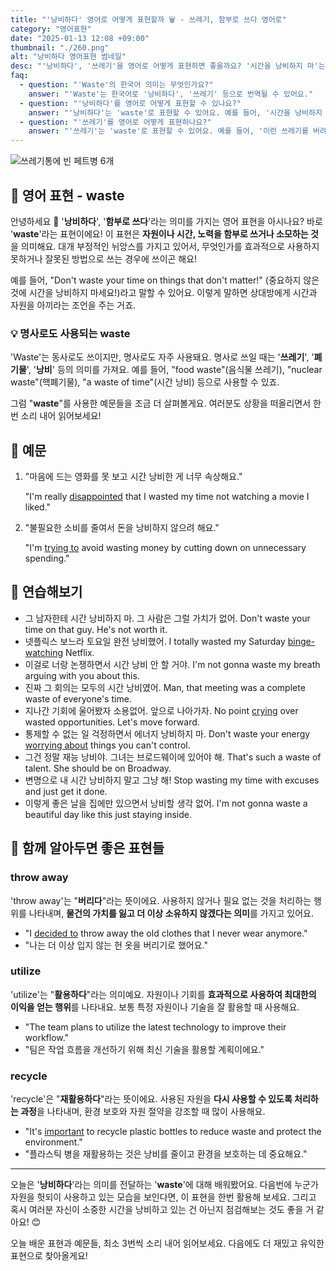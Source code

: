 ```yaml
---
title: "'낭비하다' 영어로 어떻게 표현할까 🗑️ - 쓰레기, 함부로 쓰다 영어로"
category: "영어표현"
date: "2025-01-13 12:08 +09:00"
thumbnail: "./260.png"
alt: "낭비하다 영어표현 썸네일"
desc: "'낭비하다', '쓰레기'을 영어로 어떻게 표현하면 좋을까요? '시간을 낭비하지 마'는 어떤 표현일까요? '이런 쓰레기를 버려야 해'는 어떻게 말할 수 있을까요? '이 폐기물은 재활용할 수 있어'를 영어로 표현하는 법을 배워봅시다. 다양한 예문을 통해서 연습하고 본인의 표현으로 만들어 보세요."
faq:
  - question: "'Waste'의 한국어 의미는 무엇인가요?"
    answer: "'Waste'는 한국어로 '낭비하다', '쓰레기' 등으로 번역될 수 있어요."
  - question: "'낭비하다'를 영어로 어떻게 표현할 수 있나요?"
    answer: "'낭비하다'는 'waste'로 표현할 수 있어요. 예를 들어, '시간을 낭비하지 마'는 'Don't waste your time'으로 말할 수 있어요."
  - question: "'쓰레기'를 영어로 어떻게 표현하나요?"
    answer: "'쓰레기'는 'waste'로 표현할 수 있어요. 예를 들어, '이런 쓰레기를 버려야 해'는 'We need to throw away this waste'로 말할 수 있어요."
---
```


![쓰레기통에 빈 페트병 6개](./260-1.jpg)

## 🌟 영어 표현 - waste

안녕하세요 👋 '**낭비하다**', '**함부로 쓰다**'라는 의미를 가지는 영어 표현을 아시나요? 바로 '**waste**'라는 표현이에요! 이 표현은 **자원이나 시간, 노력을 함부로 쓰거나 소모하는 것**을 의미해요. 대개 부정적인 뉘앙스를 가지고 있어서, 무엇인가를 효과적으로 사용하지 못하거나 잘못된 방법으로 쓰는 경우에 쓰이곤 해요!

예를 들어, "Don't waste your time on things that don't matter!" (중요하지 않은 것에 시간을 낭비하지 마세요!)라고 말할 수 있어요. 이렇게 말하면 상대방에게 시간과 자원을 아끼라는 조언을 주는 거죠.

### 💡 명사로도 사용되는 waste

'Waste'는 동사로도 쓰이지만, 명사로도 자주 사용돼요. 명사로 쓰일 때는 '**쓰레기**', '**폐기물**', '**낭비**' 등의 의미를 가져요. 예를 들어, "food waste"(음식물 쓰레기), "nuclear waste"(핵폐기물), "a waste of time"(시간 낭비) 등으로 사용할 수 있죠.

그럼 "**waste**"를 사용한 예문들을 조금 더 살펴볼게요. 여러분도 상황을 떠올리면서 한 번 소리 내어 읽어보세요!

## 📖 예문

1. "마음에 드는 영화를 못 보고 시간 낭비한 게 너무 속상해요."

   "I'm really [disappointed](/blog/in-english/302.disappoint/) that I wasted my time not watching a movie I liked."

2. "불필요한 소비를 줄여서 돈을 낭비하지 않으려 해요."

   "I'm [trying to](/blog/in-english/117.try-to/) avoid wasting money by cutting down on unnecessary spending."

## 💬 연습해보기

<ul data-interactive-list>
  <li data-interactive-item>
    <span data-toggler>그 남자한테 시간 낭비하지 마. 그 사람은 그럴 가치가 없어.</span>
    <span data-answer>Don't waste your time on that guy. He's not worth it.</span>
  </li>
  <li data-interactive-item>
    <span data-toggler>넷플릭스 보느라 토요일 완전 낭비했어.</span>
    <span data-answer>I totally wasted my Saturday <a href="/blog/in-english/071.binge-watch/">binge-watching</a> Netflix.</span>
  </li>
  <li data-interactive-item>
    <span data-toggler>이걸로 너랑 논쟁하면서 시간 낭비 안 할 거야.</span>
    <span data-answer>I'm not gonna waste my breath arguing with you about this.</span>
  </li>
  <li data-interactive-item>
    <span data-toggler>진짜 그 회의는 모두의 시간 낭비였어.</span>
    <span data-answer>Man, that meeting was a complete waste of everyone's time.</span>
  </li>
  <li data-interactive-item>
    <span data-toggler>지나간 기회에 울어봤자 소용없어. 앞으로 나아가자.</span>
    <span data-answer>No point <a href="/blog/in-english/434.cry/">crying</a> over wasted opportunities. Let's move forward.</span>
  </li>
  <li data-interactive-item>
    <span data-toggler>통제할 수 없는 일 걱정하면서 에너지 낭비하지 마.</span>
    <span data-answer>Don't waste your energy <a href="/blog/in-english/209.worry-about/">worrying about</a> things you can't control.</span>
  </li>
  <li data-interactive-item>
    <span data-toggler>그건 정말 재능 낭비야. 그녀는 브로드웨이에 있어야 해.</span>
    <span data-answer>That's such a waste of talent. She should be on Broadway.</span>
  </li>
  <li data-interactive-item>
    <span data-toggler>변명으로 내 시간 낭비하지 말고 그냥 해!</span>
    <span data-answer>Stop wasting my time with excuses and just get it done.</span>
  </li>
  <li data-interactive-item>
    <span data-toggler>이렇게 좋은 날을 집에만 있으면서 낭비할 생각 없어.</span>
    <span data-answer>I'm not gonna waste a beautiful day like this just staying inside.</span>
  </li>
</ul>

## 🤝 함께 알아두면 좋은 표현들

### throw away

'throw away'는 "**버리다**"라는 뜻이에요. 사용하지 않거나 필요 없는 것을 처리하는 행위를 나타내며, **물건의 가치를 잃고 더 이상 소유하지 않겠다는 의미**를 가지고 있어요.

- "I [decided to](/blog/in-english/062.decide-to/) throw away the old clothes that I never wear anymore."
- "나는 더 이상 입지 않는 헌 옷을 버리기로 했어요."

### utilize

'utilize'는 "**활용하다**"라는 의미예요. 자원이나 기회를 **효과적으로 사용하여 최대한의 이익을 얻는 행위**를 나타내요. 보통 특정 자원이나 기술을 잘 활용할 때 사용해요.

- "The team plans to utilize the latest technology to improve their workflow."
- "팀은 작업 흐름을 개선하기 위해 최신 기술을 활용할 계획이에요."

### recycle

'recycle'은 "**재활용하다**"라는 뜻이에요. 사용된 자원을 **다시 사용할 수 있도록 처리하는 과정**을 나타내며, 환경 보호와 자원 절약을 강조할 때 많이 사용해요.

- "It's [important](/blog/in-english/318.important/) to recycle plastic bottles to reduce waste and protect the environment."
- "플라스틱 병을 재활용하는 것은 낭비를 줄이고 환경을 보호하는 데 중요해요."

---

오늘은 '**낭비하다**'라는 의미를 전달하는 '**waste**'에 대해 배워봤어요. 다음번에 누군가 자원을 헛되이 사용하고 있는 모습을 보인다면, 이 표현을 한번 활용해 보세요. 그리고 혹시 여러분 자신이 소중한 시간을 낭비하고 있는 건 아닌지 점검해보는 것도 좋을 거 같아요! 😊

오늘 배운 표현과 예문들, 최소 3번씩 소리 내어 읽어보세요. 다음에도 더 재밌고 유익한 표현으로 찾아올게요!
